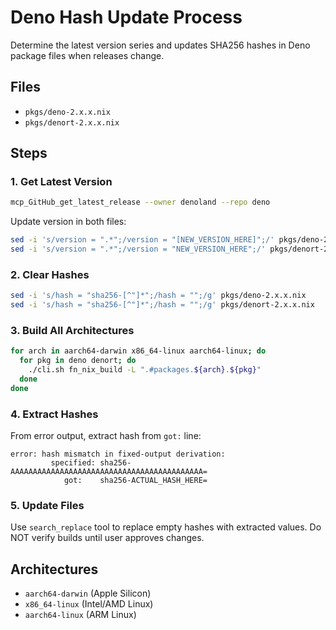 # Deno Hash Update Process

Determine the latest version series and updates SHA256 hashes in Deno package files when releases change.

## Files
- `pkgs/deno-2.x.x.nix`
- `pkgs/denort-2.x.x.nix`

## Steps

### 1. Get Latest Version
```bash
mcp_GitHub_get_latest_release --owner denoland --repo deno
```

Update version in both files:
```bash
sed -i 's/version = ".*";/version = "[NEW_VERSION_HERE]";/' pkgs/deno-2.x.x.nix
sed -i 's/version = ".*";/version = "NEW_VERSION_HERE";/' pkgs/denort-2.x.x.nix
```

### 2. Clear Hashes
```bash
sed -i 's/hash = "sha256-[^"]*";/hash = "";/g' pkgs/deno-2.x.x.nix
sed -i 's/hash = "sha256-[^"]*";/hash = "";/g' pkgs/denort-2.x.x.nix
```

### 3. Build All Architectures
```bash
for arch in aarch64-darwin x86_64-linux aarch64-linux; do
  for pkg in deno denort; do
    ./cli.sh fn_nix_build -L ".#packages.${arch}.${pkg}"
  done
done
```

### 4. Extract Hashes
From error output, extract hash from `got:` line:
```
error: hash mismatch in fixed-output derivation:
         specified: sha256-AAAAAAAAAAAAAAAAAAAAAAAAAAAAAAAAAAAAAAAAAAA=
            got:    sha256-ACTUAL_HASH_HERE=
```

### 5. Update Files
Use `search_replace` tool to replace empty hashes with extracted values. Do NOT verify builds until user approves changes.

## Architectures
- `aarch64-darwin` (Apple Silicon)
- `x86_64-linux` (Intel/AMD Linux)
- `aarch64-linux` (ARM Linux)
